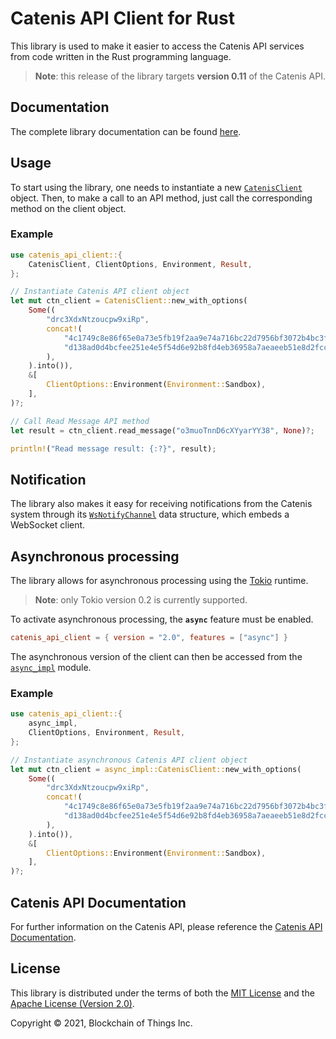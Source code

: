 # Catenis API Client for Rust

This library is used to make it easier to access the Catenis API services from code
written in the Rust programming language.

> **Note**: this release of the library targets **version 0.11** of the Catenis API.

## Documentation

The complete library documentation can be found [here](https://docs.rs/catenis_api_client/~2.0).

## Usage

To start using the library, one needs to instantiate a new [`CatenisClient`](https://docs.rs/catenis_api_client/~2.0/catenis_api_client/struct.CatenisClient.html)
object. Then, to make a call to an API method, just call the corresponding method on the client object.

### Example

```rust
use catenis_api_client::{
    CatenisClient, ClientOptions, Environment, Result,
};

// Instantiate Catenis API client object
let mut ctn_client = CatenisClient::new_with_options(
    Some((
        "drc3XdxNtzoucpw9xiRp",
        concat!(
            "4c1749c8e86f65e0a73e5fb19f2aa9e74a716bc22d7956bf3072b4bc3fbfe2a0",
            "d138ad0d4bcfee251e4e5f54d6e92b8fd4eb36958a7aeaeeb51e8d2fcc4552c3"
        ),
    ).into()),
    &[
        ClientOptions::Environment(Environment::Sandbox),
    ],
)?;

// Call Read Message API method
let result = ctn_client.read_message("o3muoTnnD6cXYyarYY38", None)?;

println!("Read message result: {:?}", result);
```

## Notification

The library also makes it easy for receiving notifications from the Catenis system through its
[`WsNotifyChannel`](https://docs.rs/catenis_api_client/~2.0/catenis_api_client/notification/struct.WsNotifyChannel.html)
data structure, which embeds a WebSocket client.

## Asynchronous processing

The library allows for asynchronous processing using the [Tokio](https://crates.io/crates/tokio/0.2.24)
runtime.

> **Note**: only Tokio version 0.2 is currently supported.

To activate asynchronous processing, the **`async`** feature must be enabled.

```toml
catenis_api_client = { version = "2.0", features = ["async"] }
```

The asynchronous version of the client can then be accessed from the [`async_impl`](https://docs.rs/catenis_api_client/~2.0/catenis_api_client/async_impl/index.html)
module.

### Example

```rust
use catenis_api_client::{
    async_impl,
    ClientOptions, Environment, Result,
};

// Instantiate asynchronous Catenis API client object
let mut ctn_client = async_impl::CatenisClient::new_with_options(
    Some((
        "drc3XdxNtzoucpw9xiRp",
        concat!(
            "4c1749c8e86f65e0a73e5fb19f2aa9e74a716bc22d7956bf3072b4bc3fbfe2a0",
            "d138ad0d4bcfee251e4e5f54d6e92b8fd4eb36958a7aeaeeb51e8d2fcc4552c3"
        ),
    ).into()),
    &[
        ClientOptions::Environment(Environment::Sandbox),
    ],
)?;
```

## Catenis API Documentation

For further information on the Catenis API, please reference the [Catenis API Documentation](https://catenis.com/docs/api).

## License

This library is distributed under the terms of both the [MIT License](LICENSE-MIT) and the [Apache License (Version 2.0)](LICENSE-APACHE).

Copyright © 2021, Blockchain of Things Inc.